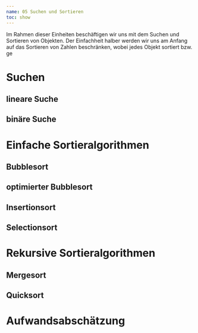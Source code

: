 ```yaml
---
name: 05 Suchen und Sortieren
toc: show
---
```

Im Rahmen dieser Einheiten beschäftigen wir uns mit dem Suchen und Sortieren von Objekten. Der Einfachheit halber werden wir uns am Anfang auf das Sortieren von Zahlen beschränken, wobei jedes Objekt sortiert bzw. ge
# Suchen 


## lineare Suche

## binäre Suche

# Einfache Sortieralgorithmen

## Bubblesort
## optimierter Bubblesort
## Insertionsort
## Selectionsort

# Rekursive Sortieralgorithmen

## Mergesort
## Quicksort

# Aufwandsabschätzung
